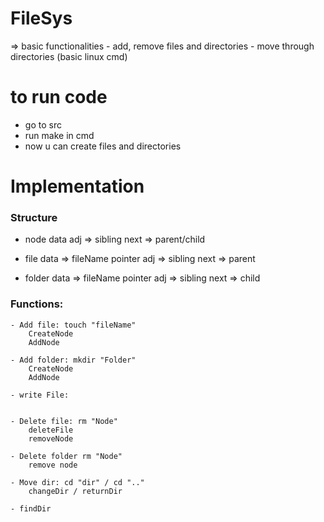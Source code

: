 # FileSys
=> basic functionalities
    - add, remove files and directories
    - move through directories (basic linux cmd)   

# to run code
  - go to src
  - run make in cmd
  - now u can create files and directories 
  
# Implementation
### Structure
- node
	data
	adj => sibling
	next => parent/child

- file 
	data => fileName pointer
	adj => sibling
	next => parent

- folder
	data => fileName pointer
	adj => sibling
	next => child

### Functions: 
	- Add file: touch "fileName"
		CreateNode
		AddNode
	
	- Add folder: mkdir "Folder"
		CreateNode
		AddNode
	
	- write File:
		
	
	- Delete file: rm "Node"
		deleteFile
		removeNode
	
	- Delete folder rm "Node"
		remove node 
	
	- Move dir: cd "dir" / cd ".."
		changeDir / returnDir
	
	- findDir

	
			


	
